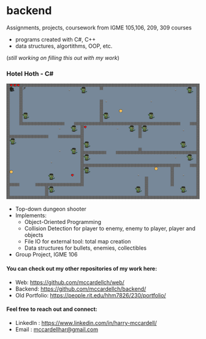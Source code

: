 # backend 
Assignments, projects, coursework from IGME 105,106, 209, 309 courses
 - programs created with C#, C++
 - data structures, algortithms, OOP, etc.

(*still working on filling this out with my work*)

 ### Hotel Hoth - C#
  ![Hotel Hoth In-game Screenshot](screenshots/hotel%20hoth.png)
  - Top-down dungeon shooter 
  - Implements: 
    - Object-Oriented Programming 
    - Collision Detection for player to enemy, enemy to player, player and objects
    - File IO for external tool: total map creation
    - Data structures for bullets, enemies, collectibles
  - Group Project, IGME 106

#### You can check out my other repositories of my work here:
- Web: https://github.com/mccardellch/web/
- Backend: https://github.com/mccardellch/backend/
- Old Portfolio: https://people.rit.edu/hhm7826/230/portfolio/

#### Feel free to reach out and connect:
- LinkedIn :  https://www.linkedin.com/in/harry-mccardell/
- Email : mccardellhar@gmail.com
